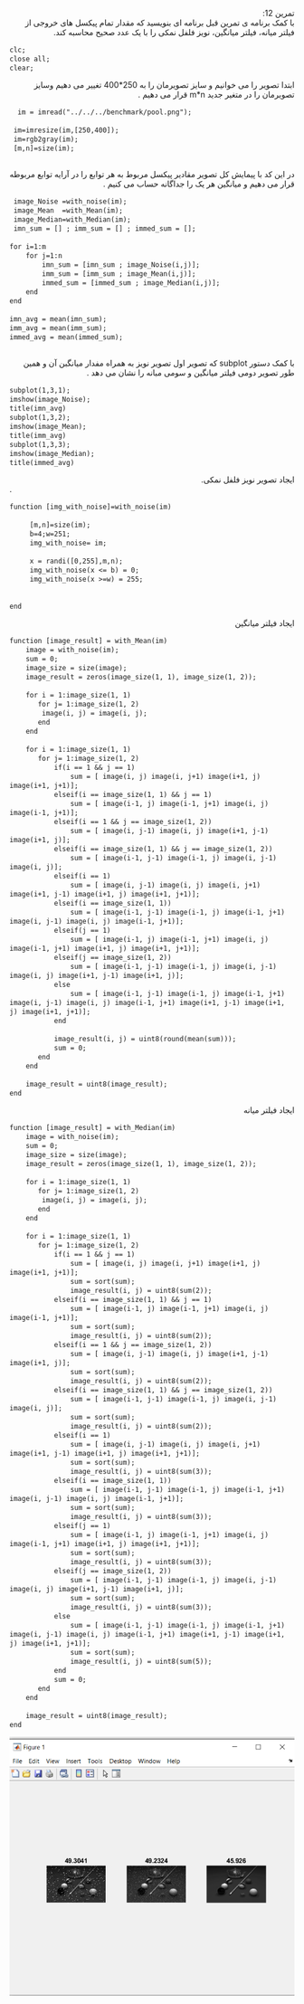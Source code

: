 <div dir ="rtl">

تمرین 12:<br/>
    با کمک برنامه ی تمرین قبل برنامه ای بنویسید که مقدار تمام پیکسل های خروجی از فیلتر میانه، فیلتر میانگین، نویز فلفل نمکی را با یک عدد صحیح محاسبه کند.  <br/>

</div>

```
clc;
close all;
clear;
``` 
<div dir ="rtl">
ابتدا تصویر را می خوانیم  و سایز تصویرمان را به 250*400 تغییر  می دهیم وسایز تصویرمان را در متغیر جدید m*n قرار می دهیم .  <br/>
</div>

```
  im = imread("../../../benchmark/pool.png");

 im=imresize(im,[250,400]);
 im=rgb2gray(im);
 [m,n]=size(im);
 
```
<div dir ="rtl">
در این کد با پیمایش کل تصویر  مقادیر پیکسل مربوط به هر توابع را در  آرایه توابع مربوطه قرار می دهیم و میانگین هر یک را جداگانه حساب می کنیم . <br/>
</div>

```
 image_Noise =with_noise(im);
 image_Mean  =with_Mean(im);
 image_Median=with_Median(im);
 imn_sum = [] ; imm_sum = [] ; immed_sum = [];

for i=1:m
    for j=1:n
        imn_sum = [imn_sum ; image_Noise(i,j)];
        imm_sum = [imm_sum ; image_Mean(i,j)];
        immed_sum = [immed_sum ; image_Median(i,j)];
    end 
end

imn_avg = mean(imn_sum);
imm_avg = mean(imm_sum);
immed_avg = mean(immed_sum);


```

<div dir ="rtl">
 با کمک دستور subplot که تصویر اول تصویر نویز به همراه مفدار میانگبن آن و همین طور تصویر دومی فیلتر میانگین و سومی مبانه را نشان می دهد  .<br/>
</div>

```
subplot(1,3,1);
imshow(image_Noise);
title(imn_avg)
subplot(1,3,2);
imshow(image_Mean);
title(imm_avg)
subplot(1,3,3);
imshow(image_Median);
title(immed_avg)
```
<div dir ="rtl">
 ایجاد تصویر نویز فلفل نمکی.<br/>
</div>.

```
function [img_with_noise]=with_noise(im)
    
     [m,n]=size(im);
     b=4;w=251;  
     img_with_noise= im; 
     
     x = randi([0,255],m,n);  
     img_with_noise(x <= b) = 0;  
     img_with_noise(x >=w) = 255;

  
end
```
<div dir ="rtl">
 ایجاد فیلتر میانگین <br/>
</div>

```
function [image_result] = with_Mean(im)
    image = with_noise(im);
    sum = 0;
    image_size = size(image);
    image_result = zeros(image_size(1, 1), image_size(1, 2));

    for i = 1:image_size(1, 1)
       for j= 1:image_size(1, 2)
        image(i, j) = image(i, j);
       end
    end

    for i = 1:image_size(1, 1)
       for j= 1:image_size(1, 2)
           if(i == 1 && j == 1)
               sum = [ image(i, j) image(i, j+1) image(i+1, j) image(i+1, j+1)];
           elseif(i == image_size(1, 1) && j == 1)
               sum = [ image(i-1, j) image(i-1, j+1) image(i, j) image(i-1, j+1)];
           elseif(i == 1 && j == image_size(1, 2))
               sum = [ image(i, j-1) image(i, j) image(i+1, j-1) image(i+1, j)];
           elseif(i == image_size(1, 1) && j == image_size(1, 2))
               sum = [ image(i-1, j-1) image(i-1, j) image(i, j-1) image(i, j)];
           elseif(i == 1)
               sum = [ image(i, j-1) image(i, j) image(i, j+1) image(i+1, j-1) image(i+1, j) image(i+1, j+1)];
           elseif(i == image_size(1, 1))
               sum = [ image(i-1, j-1) image(i-1, j) image(i-1, j+1) image(i, j-1) image(i, j) image(i-1, j+1)];
           elseif(j == 1)
               sum = [ image(i-1, j) image(i-1, j+1) image(i, j) image(i-1, j+1) image(i+1, j) image(i+1, j+1)];
           elseif(j == image_size(1, 2))
               sum = [ image(i-1, j-1) image(i-1, j) image(i, j-1) image(i, j) image(i+1, j-1) image(i+1, j)];
           else
               sum = [ image(i-1, j-1) image(i-1, j) image(i-1, j+1) image(i, j-1) image(i, j) image(i-1, j+1) image(i+1, j-1) image(i+1, j) image(i+1, j+1)];
           end

           image_result(i, j) = uint8(round(mean(sum)));
           sum = 0;
       end
    end
    
    image_result = uint8(image_result);
end
```
<div dir ="rtl">
 ایجاد فیلتر میانه <br/>
</div>

```
function [image_result] = with_Median(im)
    image = with_noise(im);
    sum = 0;
    image_size = size(image);
    image_result = zeros(image_size(1, 1), image_size(1, 2));

    for i = 1:image_size(1, 1)
       for j= 1:image_size(1, 2)
        image(i, j) = image(i, j);
       end
    end

    for i = 1:image_size(1, 1)
       for j= 1:image_size(1, 2)
           if(i == 1 && j == 1)
               sum = [ image(i, j) image(i, j+1) image(i+1, j) image(i+1, j+1)];
               sum = sort(sum);
               image_result(i, j) = uint8(sum(2));
           elseif(i == image_size(1, 1) && j == 1)
               sum = [ image(i-1, j) image(i-1, j+1) image(i, j) image(i-1, j+1)];
               sum = sort(sum);
               image_result(i, j) = uint8(sum(2));
           elseif(i == 1 && j == image_size(1, 2))
               sum = [ image(i, j-1) image(i, j) image(i+1, j-1) image(i+1, j)];
               sum = sort(sum);
               image_result(i, j) = uint8(sum(2));
           elseif(i == image_size(1, 1) && j == image_size(1, 2))
               sum = [ image(i-1, j-1) image(i-1, j) image(i, j-1) image(i, j)];
               sum = sort(sum);
               image_result(i, j) = uint8(sum(2));
           elseif(i == 1)
               sum = [ image(i, j-1) image(i, j) image(i, j+1) image(i+1, j-1) image(i+1, j) image(i+1, j+1)];
               sum = sort(sum);
               image_result(i, j) = uint8(sum(3));
           elseif(i == image_size(1, 1))
               sum = [ image(i-1, j-1) image(i-1, j) image(i-1, j+1) image(i, j-1) image(i, j) image(i-1, j+1)];
               sum = sort(sum);
               image_result(i, j) = uint8(sum(3));
           elseif(j == 1)
               sum = [ image(i-1, j) image(i-1, j+1) image(i, j) image(i-1, j+1) image(i+1, j) image(i+1, j+1)];
               sum = sort(sum);
               image_result(i, j) = uint8(sum(3));
           elseif(j == image_size(1, 2))
               sum = [ image(i-1, j-1) image(i-1, j) image(i, j-1) image(i, j) image(i+1, j-1) image(i+1, j)];
               sum = sort(sum);
               image_result(i, j) = uint8(sum(3));
           else
               sum = [ image(i-1, j-1) image(i-1, j) image(i-1, j+1) image(i, j-1) image(i, j) image(i-1, j+1) image(i+1, j-1) image(i+1, j) image(i+1, j+1)];
               sum = sort(sum);
               image_result(i, j) = uint8(sum(5));
           end      
           sum = 0;
       end
    end
    
    image_result = uint8(image_result);
end

```

![out](https://github.com/semnan-university-ai/image-processing-class/blob/main/excersiecs/FatemehSeyfi/12/12.png)

